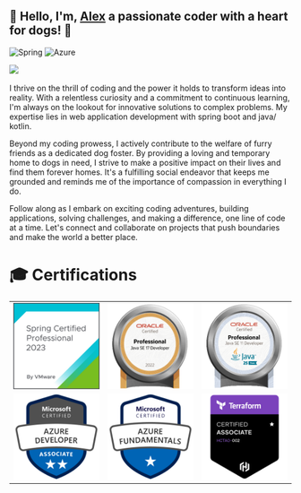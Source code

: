 
## 👋 Hello, I'm, [Alex](https://www.xing.com/profile/Alexander_Zotz3/cve) a passionate coder with a heart for dogs! 🐾

![Spring](https://img.shields.io/badge/spring-%236DB33F.svg?style=for-the-badge&logo=spring&logoColor=white)
![Azure](https://img.shields.io/badge/azure-%230072C6.svg?style=for-the-badge&logo=microsoftazure&logoColor=white)

<img src="https://readme-typing-svg.demolab.com?font=Montserrat&duration=7000&pause=1500&width=700&lines=JAVA+OCP+11+%26+17+DEVELOPER;MICROSOFT+CERTIFIED+AZURE+DEVELOPER;VMWARE+CERTIFIED+PROFESSIONAL+SPRING+DEVELOPER+2023" />

I thrive on the thrill of coding and the power it holds to transform ideas into reality. With a relentless curiosity and a commitment to continuous learning, I'm always on the lookout for innovative solutions to complex problems. My expertise lies in web application development with spring boot and java/ kotlin.

Beyond my coding prowess, I actively contribute to the welfare of furry friends as a dedicated dog foster. By providing a loving and temporary home to dogs in need, I strive to make a positive impact on their lives and find them forever homes. It's a fulfilling social endeavor that keeps me grounded and reminds me of the importance of compassion in everything I do.

Follow along as I embark on exciting coding adventures, building applications, solving challenges, and making a difference, one line of code at a time. Let's connect and collaborate on projects that push boundaries and make the world a better place.

# 🎓 Certifications
|                                  |                                   |                                | 
|:--------------------------------:|:---------------------------------:|:------------------------------:|
|  ![1.png](./badges/spring.png)   |   ![1.png](./badges/ocp17.png)    | ![1.png](./badges/ocp11-2.png) |
| ![4.png](./badges/azure-dev.png) | ![1.png](./badges/azure-fund.png) |  ![2](./badges/terraform.png)  |


